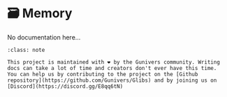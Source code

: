 # 🗃️ Memory

No documentation here...

```{admonition} Help us to make this project better! 
:class: note

This project is maintained with ❤️ by the Gunivers community. Writing docs can take a lot of time and creators don't ever have this time. You can help us by contributing to the project on the [Github repository](https://github.com/Gunivers/Glibs) and by joining us on [Discord](https://discord.gg/E8qq6tN)
```